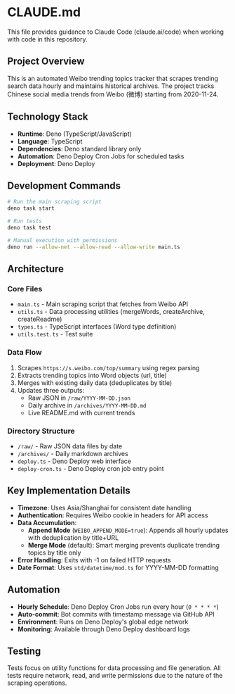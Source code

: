 # CLAUDE.md

This file provides guidance to Claude Code (claude.ai/code) when working with code in this repository.

## Project Overview

This is an automated Weibo trending topics tracker that scrapes trending search data hourly and maintains historical
archives. The project tracks Chinese social media trends from Weibo (微博) starting from 2020-11-24.

## Technology Stack

- **Runtime**: Deno (TypeScript/JavaScript)
- **Language**: TypeScript
- **Dependencies**: Deno standard library only
- **Automation**: Deno Deploy Cron Jobs for scheduled tasks
- **Deployment**: Deno Deploy

## Development Commands

```bash
# Run the main scraping script
deno task start

# Run tests
deno task test

# Manual execution with permissions
deno run --allow-net --allow-read --allow-write main.ts
```

## Architecture

### Core Files

- `main.ts` - Main scraping script that fetches from Weibo API
- `utils.ts` - Data processing utilities (mergeWords, createArchive, createReadme)
- `types.ts` - TypeScript interfaces (Word type definition)
- `utils.test.ts` - Test suite

### Data Flow

1. Scrapes `https://s.weibo.com/top/summary` using regex parsing
2. Extracts trending topics into Word objects (url, title)
3. Merges with existing daily data (deduplicates by title)
4. Updates three outputs:
   - Raw JSON in `/raw/YYYY-MM-DD.json`
   - Daily archive in `/archives/YYYY-MM-DD.md`
   - Live README.md with current trends

### Directory Structure

- `/raw/` - Raw JSON data files by date
- `/archives/` - Daily markdown archives
- `deploy.ts` - Deno Deploy web interface
- `deploy-cron.ts` - Deno Deploy cron job entry point

## Key Implementation Details

- **Timezone**: Uses Asia/Shanghai for consistent date handling
- **Authentication**: Requires Weibo cookie in headers for API access
- **Data Accumulation**:
  - **Append Mode** (`WEIBO_APPEND_MODE=true`): Appends all hourly updates with deduplication by title+URL
  - **Merge Mode** (default): Smart merging prevents duplicate trending topics by title only
- **Error Handling**: Exits with -1 on failed HTTP requests
- **Date Format**: Uses `std/datetime/mod.ts` for YYYY-MM-DD formatting

## Automation

- **Hourly Schedule**: Deno Deploy Cron Jobs run every hour (`0 * * * *`)
- **Auto-commit**: Bot commits with timestamp message via GitHub API
- **Environment**: Runs on Deno Deploy's global edge network
- **Monitoring**: Available through Deno Deploy dashboard logs

## Testing

Tests focus on utility functions for data processing and file generation. All tests require network, read, and write
permissions due to the nature of the scraping operations.
